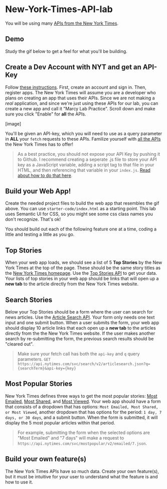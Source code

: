 # New-York-Times-API-lab

You will be using many [APIs from the New York Times](https://developer.nytimes.com/). 

## Demo

Study the gif below to get a feel for what you'll be building.

## Create a Dev Account with NYT and get an API-Key

Follow [these instructions](https://developer.nytimes.com/get-started). First, create an account and sign in. Then, register apps. The New York Times will assume you are a developer who plans on creating an app that uses their APIs. Since we are not making a _real_ application, and since we're just using these APIs for our lab, you can create a new app and call it "Marcy Lab Practice". Scroll down and make sure you click "Enable" for **all** the APIs. 

[image]

You'll be given an API-key, which you will need to use as a query parameter in **ALL** your `fetch` requests to these APIs. Familize yourself with [all the APIs](https://developer.nytimes.com/apis) the New York Times has to offer!

> As a best practice, you should not expose your API Key by pushing it to Github. I recommend creating a seperate .js file to store your API key as a JavaScript variable, adding a script tag to that file in your HTML, and then referencing that variable in your `index.js`. [Read about how to do that here](https://dev.to/ptprashanttripathi/how-to-hide-api-key-in-github-repo-2ik9).

## Build your Web App!

Create the needed project files to build the web app that resembles the gif above. You can use `starter-code/index.html` as a starting point. This lab uses Semantic UI for CSS, so you might see some css class names you don't recognize. That's ok! 

You should build out each of the following feature one at a time, coding a little and testing a little as you go.

## Top Stories

When your web app loads, we should see a list of 5 **Top Stories** by the New York Times at the top of the page. These should be the same story titles as the [New York Times homepage](https://www.nytimes.com/). Use the [Top Stories API](https://developer.nytimes.com/docs/top-stories-product/1/overview) to get your data. Your lists of top stories in your web app should be links that will open up a **new tab** to the article directly from the New York Times website. 

## Search Stories

Below your Top Stories should be a form where the user can search for news articles. Use the [Article Search API](https://developer.nytimes.com/docs/articlesearch-product/1/routes/articlesearch.json/get). Your form only needs one text input and one submit button. When a user submits the form, your web app should display 10 article links that each open up a **new tab** to the articles directly from the the New York Times website. If the user makes another search by re-submitting the form, the previous search results should be "cleared out". 

> Make sure your fetch call has both the `api-key` and `q` query parameters. 
> `GET https://api.nytimes.com/svc/search/v2/articlesearch.json?q={searchTerm}&api-key={key}`

## Most Popular Stories

New York Times defines three ways to get the most popular stories: [Most Emailed](https://developer.nytimes.com/docs/most-popular-product/1/routes/emailed/%7Bperiod%7D.json/get), [Most Shared](https://developer.nytimes.com/docs/most-popular-product/1/routes/shared/%7Bperiod%7D.json/get), and [Most Viewed](https://developer.nytimes.com/docs/most-popular-product/1/routes/viewed/%7Bperiod%7D.json/get). Your web app should have a form that consists of a dropdown that has options: `Most Emailed, Most Shared, or Most Viewed`, another dropdown that has options for the period: `1 day, 7 days, or 30 days`, and a submit button. When the form is submitted, it will display the 5 most popular articles within that period. 

> For example, submitting the form when the selected options are "Most Emailed" and "7 days" will make a request to `https://api.nytimes.com/svc/mostpopular/v2/emailed/7.json`. 

## Build your own feature(s)

The New York Times APIs have so much data. Create your own feature(s), but it must be intuitive for your user to understand what the feature is and how to use it. 
